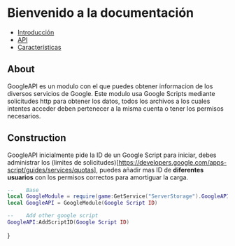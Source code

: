 # Bienvenido a la documentación
- [Introducción](index.md)
- [API](api.md)
- [Características](features.md)

## About
GoogleAPI es un modulo con el que puedes obtener informacion de los diversos servicios de Google.
Este modulo usa Google Scripts mediante solicitudes http para obtener los datos, todos los archivos a los cuales intentes acceder deben pertenecer a la misma cuenta o tener los permisos necesarios. 

## Construction
GoogleAPI inicialmente pide la ID de un Google Script para iniciar, debes administrar los (limites de solicitudes)[https://developers.google.com/apps-script/guides/services/quotas], puedes añadir mas ID de **diferentes usuarios** con los permisos correctos para amortiguar la carga.
```lua
--    Base
local GoogleModule = require(game:GetService("ServerStorage").GoogleAPI)
local GoogleAPI = GoogleModule(Google Script ID)

--    Add other google script
GoogleAPI:AddScriptID(Google Script ID)
```
}

